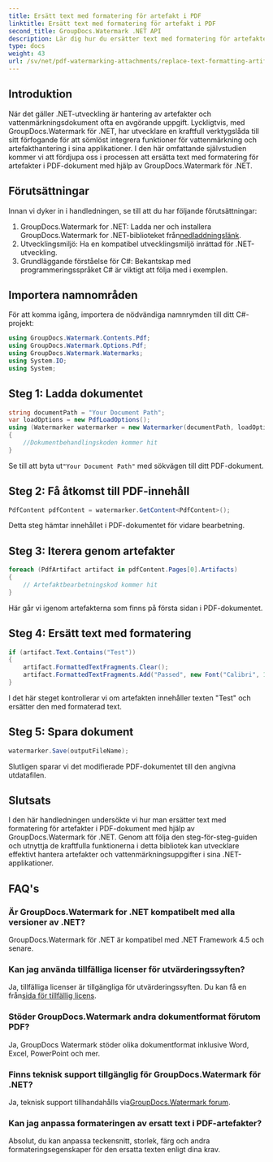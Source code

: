 ```yaml
---
title: Ersätt text med formatering för artefakt i PDF
linktitle: Ersätt text med formatering för artefakt i PDF
second_title: GroupDocs.Watermark .NET API
description: Lär dig hur du ersätter text med formatering för artefakter i PDF-dokument med GroupDocs.Watermark för .NET. Förbättra dokumenthanteringen utan ansträngning.
type: docs
weight: 43
url: /sv/net/pdf-watermarking-attachments/replace-text-formatting-artifact-pdf/
---
```

## Introduktion
När det gäller .NET-utveckling är hantering av artefakter och vattenmärkningsdokument ofta en avgörande uppgift. Lyckligtvis, med GroupDocs.Watermark för .NET, har utvecklare en kraftfull verktygslåda till sitt förfogande för att sömlöst integrera funktioner för vattenmärkning och artefakthantering i sina applikationer. I den här omfattande självstudien kommer vi att fördjupa oss i processen att ersätta text med formatering för artefakter i PDF-dokument med hjälp av GroupDocs.Watermark för .NET.
## Förutsättningar
Innan vi dyker in i handledningen, se till att du har följande förutsättningar:
1.  GroupDocs.Watermark for .NET: Ladda ner och installera GroupDocs.Watermark for .NET-biblioteket från[nedladdningslänk](https://releases.groupdocs.com/Watermark/net/).
2. Utvecklingsmiljö: Ha en kompatibel utvecklingsmiljö inrättad för .NET-utveckling.
3. Grundläggande förståelse för C#: Bekantskap med programmeringsspråket C# är viktigt att följa med i exemplen.

## Importera namnområden
För att komma igång, importera de nödvändiga namnrymden till ditt C#-projekt:
```csharp
using GroupDocs.Watermark.Contents.Pdf;
using GroupDocs.Watermark.Options.Pdf;
using GroupDocs.Watermark.Watermarks;
using System.IO;
using System;
```
## Steg 1: Ladda dokumentet
```csharp
string documentPath = "Your Document Path";
var loadOptions = new PdfLoadOptions();
using (Watermarker watermarker = new Watermarker(documentPath, loadOptions))
{
    //Dokumentbehandlingskoden kommer hit
}
```
 Se till att byta ut`"Your Document Path"` med sökvägen till ditt PDF-dokument.
## Steg 2: Få åtkomst till PDF-innehåll
```csharp
PdfContent pdfContent = watermarker.GetContent<PdfContent>();
```
Detta steg hämtar innehållet i PDF-dokumentet för vidare bearbetning.
## Steg 3: Iterera genom artefakter
```csharp
foreach (PdfArtifact artifact in pdfContent.Pages[0].Artifacts)
{
    // Artefaktbearbetningskod kommer hit
}
```
Här går vi igenom artefakterna som finns på första sidan i PDF-dokumentet.
## Steg 4: Ersätt text med formatering
```csharp
if (artifact.Text.Contains("Test"))
{
    artifact.FormattedTextFragments.Clear();
    artifact.FormattedTextFragments.Add("Passed", new Font("Calibri", 19, FontStyle.Bold), Color.Red, Color.Aqua);
}
```
I det här steget kontrollerar vi om artefakten innehåller texten "Test" och ersätter den med formaterad text.
## Steg 5: Spara dokument
```csharp
watermarker.Save(outputFileName);
```
Slutligen sparar vi det modifierade PDF-dokumentet till den angivna utdatafilen.

## Slutsats
I den här handledningen undersökte vi hur man ersätter text med formatering för artefakter i PDF-dokument med hjälp av GroupDocs.Watermark för .NET. Genom att följa den steg-för-steg-guiden och utnyttja de kraftfulla funktionerna i detta bibliotek kan utvecklare effektivt hantera artefakter och vattenmärkningsuppgifter i sina .NET-applikationer.
## FAQ's
### Är GroupDocs.Watermark for .NET kompatibelt med alla versioner av .NET?
GroupDocs.Watermark för .NET är kompatibel med .NET Framework 4.5 och senare.
### Kan jag använda tillfälliga licenser för utvärderingssyften?
 Ja, tillfälliga licenser är tillgängliga för utvärderingssyften. Du kan få en från[sida för tillfällig licens](https://purchase.groupdocs.com/temporary-license/).
### Stöder GroupDocs.Watermark andra dokumentformat förutom PDF?
Ja, GroupDocs Watermark stöder olika dokumentformat inklusive Word, Excel, PowerPoint och mer.
### Finns teknisk support tillgänglig för GroupDocs.Watermark för .NET?
 Ja, teknisk support tillhandahålls via[GroupDocs.Watermark forum](https://forum.groupdocs.com/c/watermark/19).
### Kan jag anpassa formateringen av ersatt text i PDF-artefakter?
Absolut, du kan anpassa teckensnitt, storlek, färg och andra formateringsegenskaper för den ersatta texten enligt dina krav.
